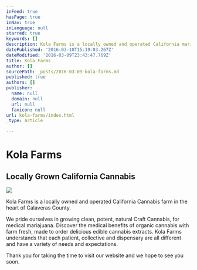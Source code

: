 ```yaml
---
inFeed: true
hasPage: true
inNav: true
inLanguage: null
starred: true
keywords: []
description: Kola Farms is a locally owned and operated California marijuana farm in the heart of Calaveras County.
datePublished: '2016-03-10T15:19:03.267Z'
dateModified: '2016-03-09T23:43:47.769Z'
title: Kola Farms
author: []
sourcePath: _posts/2016-03-09-kola-farms.md
published: true
authors: []
publisher:
  name: null
  domain: null
  url: null
  favicon: null
url: kola-farms/index.html
_type: Article

---
```

# Kola Farms

## Locally Grown California Cannabis
![](https://the-grid-user-content.s3-us-west-2.amazonaws.com/0c576029-358e-49b4-9a0b-70c9862b46aa.png)

Kola Farms is a locally owned and operated California Cannabis farm in the heart of Calaveras County.

We pride ourselves in growing clean, potent, natural Craft Cannabis, for medical mariajuana. Discover the medical benefits of organic cannabis with farm fresh, made to order delicious edible cannabis extracts. Kola Farms understands that each patient, collective and dispensary are all different and have a variety of needs and expectations. 

Thank you for taking the time to visit our website and we hope to see you soon.